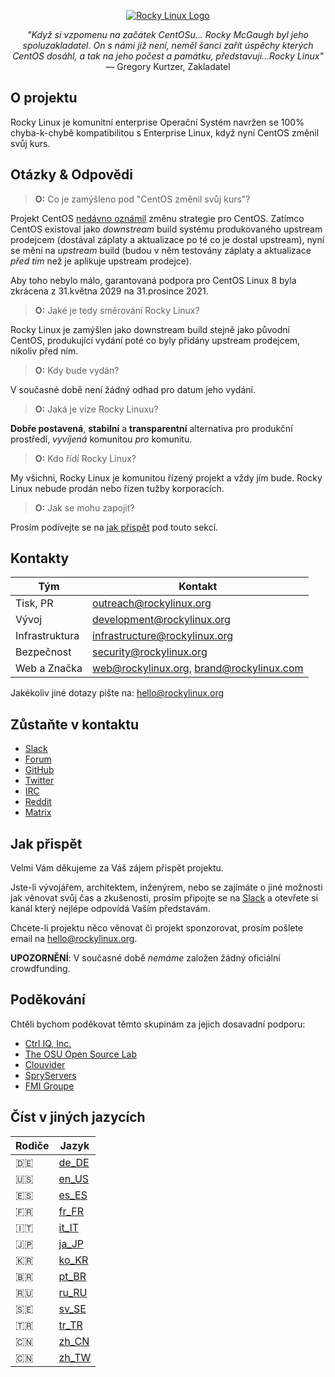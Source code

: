 <p align="center">
<a href="https://rockylinux.org/">
<img src="https://media.githubusercontent.com/media/rocky-linux/branding/main/logo-text-light%402x.png" alt="Rocky Linux Logo">
</a>
</p>

<p align="center">
<i>"Když si vzpomenu na začátek CentOSu... Rocky McGaugh byl jeho spoluzakladatel. On s námi již není, neměl šanci zařít úspěchy kterých CentOS dosáhl, a tak na jeho počest a památku, představuji...Rocky Linux"</i><br>
— Gregory Kurtzer, Zakladatel
</p>

## O projektu

Rocky Linux je komunitní enterprise Operační Systém navržen se 100% chyba-k-chybě kompatibilitou s Enterprise Linux, když nyní CentOS změnil svůj kurs.

## Otázky & Odpovědi

> **O:** Co je zamýšleno pod "CentOS změnil svůj kurs"?

Projekt CentOS [nedávno oznámil](https://blog.centos.org/2020/12/future-is-centos-stream/) změnu strategie pro CentOS. Zatímco CentOS existoval jako *downstream* build systému produkovaného upstream prodejcem (dostával záplaty a aktualizace po té co je dostal upstream), nyní se mění na *upstream* build (budou v něm testovány záplaty a aktualizace *před tím* než je aplikuje upstream prodejce).

Aby toho nebylo málo, garantovaná podpora pro CentOS Linux 8 byla zkrácena z 31.května 2029 na 31.prosince 2021.

> **O:** Jaké je tedy směrování Rocky Linux?

Rocky Linux je zamýšlen jako downstream build stejně jako původní CentOS, produkující vydání poté co byly přidány upstream prodejcem, nikoliv před ním.

> **O:** Kdy bude vydán?

V současné době není žádný odhad pro datum jeho vydání.

> **O:** Jaká je vize Rocky Linuxu?

**Dobře postavená**, **stabilní** a **transparentní** alternativa pro produkční prostředí, *vyvíjená* komunitou *pro* komunitu.

> **O:** Kdo řídí Rocky Linux?

My všichni, Rocky Linux je komunitou řízený projekt a vždy jím bude. Rocky Linux nebude prodán nebo řízen tužby korporacích.

> **O:** Jak se mohu zapojit?

Prosím podívejte se na [jak přispět](#jakprispet) pod touto sekcí.

## Kontakty

| Tým                           | Kontakt                                   |
|-------------------------------|-------------------------------------------|
| Tisk, PR                      | outreach@rockylinux.org                   |
| Vývoj                         | development@rockylinux.org                |
| Infrastruktura                | infrastructure@rockylinux.org             |
| Bezpečnost                    | security@rockylinux.org                   |
| Web a Značka                  | web@rockylinux.org, brand@rockylinux.com  |

Jakékoliv jiné dotazy pište na: hello@rockylinux.org

## Zůstaňte v kontaktu

* [Slack](https://join.slack.com/t/hpcng/shared_invite/zt-k29vv4ab-yj1ksbHK_ZkXYi6HGtTYfw)
* [Forum](https://forums.rockylinux.org/)
* [GitHub](https://github.com/rocky-linux/)
* [Twitter](https://twitter.com/rocky_linux)
* [IRC](https://webchat.freenode.net/?channels=rockylinux)
* [Reddit](https://www.reddit.com/r/RockyLinux)
* [Matrix](https://matrix.to/#/+rockylinux:matrix.org)

## Jak přispět

Velmi Vám děkujeme za Váš zájem přispět projektu.

Jste-li vývojářem, architektem, inženýrem, nebo se zajímáte o jiné možnosti jak věnovat svůj čas a zkušenosti, prosím připojte se na [Slack](https://join.slack.com/t/hpcng/shared_invite/zt-k29vv4ab-yj1ksbHK_ZkXYi6HGtTYfw) a otevřete si kanál který nejlépe odpovídá Vaším představám.

Chcete-li projektu něco věnovat či projekt sponzorovat, prosím pošlete email na hello@rockylinux.org.

**UPOZORNĚNÍ**: V současné době *nemáme* založen žádný oficiální crowdfunding.

## Poděkování

Chtěli bychom poděkovat těmto skupinám za jejich dosavadní podporu:
* [Ctrl IQ, Inc.](https://www.ctrl-cmd.com)
* [The OSU Open Source Lab](https://osuosl.org/)
* [Clouvider](https://www.clouvider.co.uk/)
* [SpryServers](https://www.spryservers.net/)
* [FMI Groupe](https://www.fmi.fr/)

## Číst v jiných jazycích

| Rodiče | Jazyk |
| -------|------|
:de: | [de_DE](/locales/README.de_DE.md)
:us: | [en_US](/locales/README.en_US.md)
:es: | [es_ES](/locales/README.es_ES.md)
:fr: | [fr_FR](/locales/README.fr_FR.md)
:it: | [it_IT](/locales/README.it_IT.md)
:jp: | [ja_JP](/locales/README.ja_JP.md)
:kr: | [ko_KR](/locales/README.ko_KR.md)
:brazil: | [pt_BR](/locales/README.pt_BR.md) 
:ru: | [ru_RU](/locales/README.ru_RU.md)
:sweden: | [sv_SE](/locales/README.sv_SE.md)
:tr: | [tr_TR](/locales/README.tr_TR.md)
:cn: | [zh_CN](/locales/README.zh_CN.md)
:cn: | [zh_TW](/locales/README.zh_TW.md)
